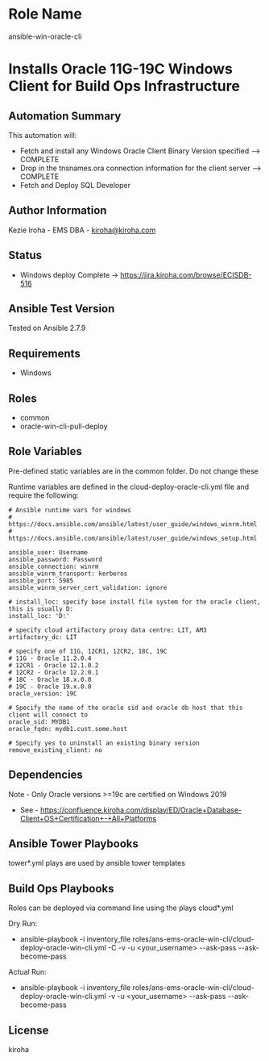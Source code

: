 Role Name
=========
ansible-win-oracle-cli

# Installs Oracle 11G-19C Windows Client for Build Ops Infrastructure

Automation Summary
------------------
This automation will:
- Fetch and install any Windows Oracle Client Binary Version specified --> COMPLETE
- Drop in the tnsnames.ora connection information for the client server --> COMPLETE
- Fetch and Deploy SQL Developer

Author Information
------------------
Kezie Iroha - EMS DBA - kiroha@kiroha.com

Status
------
- Windows deploy Complete ->  https://jira.kiroha.com/browse/ECISDB-516

Ansible Test Version
--------------------
Tested on Ansible 2.7.9

Requirements
------------
- Windows

Roles
-----
- common
- oracle-win-cli-pull-deploy

Role Variables
--------------
Pre-defined static variables are in the common folder. Do not change these

Runtime variables are defined in the cloud-deploy-oracle-cli.yml file and require the following:

    # Ansible runtime vars for windows
    # https://docs.ansible.com/ansible/latest/user_guide/windows_winrm.html
    # https://docs.ansible.com/ansible/latest/user_guide/windows_setup.html

    ansible_user: Username
    ansible_password: Password
    ansible_connection: winrm
    ansible_winrm_transport: kerberos
    ansible_port: 5985
    ansible_winrm_server_cert_validation: ignore

    # install_loc: specify base install file system for the oracle client, this is usually D:
    install_loc: 'D:'

    # specify cloud artifactory proxy data centre: LIT, AM3
    artifactory_dc: LIT

    # specify one of 11G, 12CR1, 12CR2, 18C, 19C
    # 11G - Oracle 11.2.0.4
    # 12CR1 - Oracle 12.1.0.2
    # 12CR2 - Oracle 12.2.0.1
    # 18C - Oracle 18.x.0.0
    # 19C - Oracle 19.x.0.0
    oracle_version: 19C

    # Specify the name of the oracle sid and oracle db host that this client will connect to
    oracle_sid: MYDB1
    oracle_fqdn: mydb1.cust.some.host

    # Specify yes to uninstall an existing binary version
    remove_existing_client: no


Dependencies
------------
Note - Only Oracle versions >=19c are certified on Windows 2019
- See - https://confluence.kiroha.com/display/ED/Oracle+Database-Client+OS+Certification+-+All+Platforms


Ansible Tower Playbooks
-----------------------
tower*.yml plays are used by ansible tower templates


Build Ops Playbooks
--------------------
Roles can be deployed via command line using the plays cloud*.yml

Dry Run:
 - ansible-playbook -i inventory_file roles/ans-ems-oracle-win-cli/cloud-deploy-oracle-win-cli.yml -C -v -u <your_username> --ask-pass --ask-become-pass

Actual Run:
 - ansible-playbook -i inventory_file roles/ans-ems-oracle-win-cli/cloud-deploy-oracle-win-cli.yml -v -u <your_username> --ask-pass --ask-become-pass


License
-------
kiroha

